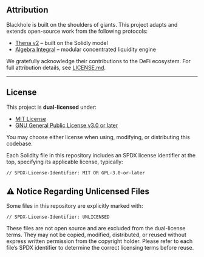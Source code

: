 ## Attribution

Blackhole is built on the shoulders of giants. This project adapts and extends open-source work from the following protocols:

- [Thena v2](https://github.com/ThenafiBNB/THENA-Contracts) – built on the Solidly model
- [Algebra Integral](https://github.com/cryptoalgebra/Algebra) – modular concentrated liquidity engine

We gratefully acknowledge their contributions to the DeFi ecosystem. For full attribution details, see [LICENSE.md](./LICENSE.md).

---

## License

This project is **dual-licensed** under:

- [MIT License](./LICENSE-MIT)
- [GNU General Public License v3.0 or later](./LICENSE-GPL-3.0)

You may choose either license when using, modifying, or distributing this codebase.

Each Solidity file in this repository includes an SPDX license identifier at the top, specifying its applicable license, typically:

```solidity
// SPDX-License-Identifier: MIT OR GPL-3.0-or-later
```


## ⚠️ Notice Regarding Unlicensed Files
Some files in this repository are explicitly marked with:
```solidity
// SPDX-License-Identifier: UNLICENSED
```
These files are not open source and are excluded from the dual-license terms. They may not be copied, modified, distributed, or reused without express written permission from the copyright holder.
Please refer to each file’s SPDX identifier to determine the correct licensing terms before reuse.
